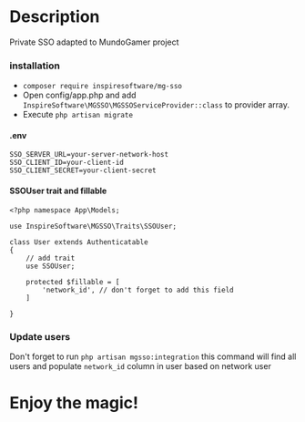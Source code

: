 # Description
Private SSO adapted to MundoGamer project

### installation
- `composer require inspiresoftware/mg-sso`
- Open config/app.php and add `InspireSoftware\MGSSO\MGSSOServiceProvider::class` to provider array.
- Execute `php artisan migrate`
  
#### .env
```
SSO_SERVER_URL=your-server-network-host
SSO_CLIENT_ID=your-client-id
SSO_CLIENT_SECRET=your-client-secret
```

#### SSOUser trait and fillable
```
<?php namespace App\Models;

use InspireSoftware\MGSSO\Traits\SSOUser;

class User extends Authenticatable
{
    // add trait
    use SSOUser;

    protected $fillable = [
        'network_id', // don't forget to add this field
    ]

}
```

### Update users
 Don't forget to run `php artisan mgsso:integration` this command will find all users and populate `network_id` column in user based on network user


# Enjoy the magic!